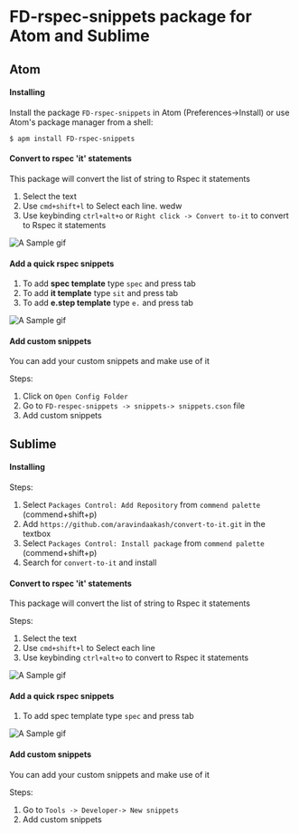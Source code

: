 # FD-rspec-snippets package for Atom and Sublime

## Atom

#### Installing
  Install the package ```FD-rspec-snippets``` in Atom (Preferences->Install) or use Atom's package manager from a shell:  
  ```
  $ apm install FD-rspec-snippets
  ```

#### Convert to rspec 'it' statements
  This package will convert the list of string to Rspec it statements
  1. Select the text
  2. Use `cmd+shift+l` to Select each line. wedw
  3. Use keybinding `ctrl+alt+o` or `Right click -> Convert to-it` to convert to Rspec it statements

![A Sample gif](https://media.giphy.com/media/LOhbCpRocZhTM0R6fY/giphy.gif)


#### Add a quick rspec snippets

  1. To add **spec template** type `spec` and press tab
  2. To add **it template** type `sit` and press tab
  3. To add **e.step template** type `e.` and press tab

![A Sample gif](https://media.giphy.com/media/ekAYJHMkNMmJQk3QNL/giphy.gif)


#### Add custom snippets

  You can add your custom snippets and make use of it

  Steps:
   1. Click on `Open Config Folder`
   2. Go to `FD-respec-snippets -> snippets-> snippets.cson` file
   3. Add custom snippets


## Sublime

#### Installing
  Steps:
  1. Select `Packages Control: Add Repository` from `commend palette` (commend+shift+p)
  2. Add `https://github.com/aravindaakash/convert-to-it.git` in the textbox
  3. Select `Packages Control: Install package` from `commend palette` (commend+shift+p)
  4. Search for `convert-to-it` and install

#### Convert to rspec 'it' statements
 This package will convert the list of string to Rspec it statements

 Steps:
  1. Select the text
  2. Use `cmd+shift+l` to Select each line
  3. Use keybinding `ctrl+alt+o` to convert to Rspec it statements

![A Sample gif](https://media.giphy.com/media/WU6Xv33VrTywkfr0mz/giphy.gif)


#### Add a quick rspec snippets

 1. To add spec template type `spec` and press tab

![A Sample gif](https://media.giphy.com/media/Ig3kYcAOvy5JTN3vly/giphy.gif)


#### Add custom snippets

 You can add your custom snippets and make use of it

 Steps:
  1. Go to `Tools -> Developer-> New snippets`
  3. Add custom snippets
